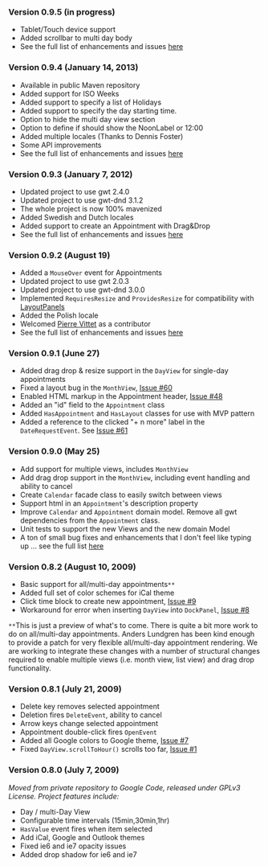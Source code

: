 ### Version 0.9.5 (in progress) ###
  * Tablet/Touch device support
  * Added scrollbar to multi day body
  * See the full list of enhancements and issues [here](http://code.google.com/p/gwt-cal/issues/list?can=1&q=label:Release0.9.5)

### Version 0.9.4 (January 14, 2013) ###

  * Available in public Maven repository
  * Added support for ISO Weeks
  * Added support to specify a list of Holidays
  * Added support to specify the day starting time.
  * Option to hide the multi day view section
  * Option to define if should show the NoonLabel or 12:00
  * Added multiple locales (Thanks to Dennis Foster)
  * Some API improvements
  * See the full list of enhancements and issues [here](http://code.google.com/p/gwt-cal/issues/list?can=1&q=label:Release0.9.4)

### Version 0.9.3 (January 7, 2012) ###

  * Updated project to use gwt 2.4.0
  * Updated project to use gwt-dnd 3.1.2
  * The whole project is now 100% mavenized
  * Added Swedish and Dutch locales
  * Added support to create an Appointment with Drag&Drop
  * See the full list of enhancements and issues [here](http://code.google.com/p/gwt-cal/issues/list?can=1&q=label:Release0.9.3)

### Version 0.9.2 (August 19) ###

  * Added a `MouseOver` event for Appointments
  * Updated project to use gwt 2.0.3
  * Updated project to use gwt-dnd 3.0.0
  * Implemented `RequiresResize` and `ProvidesResize` for compatibility with [LayoutPanels](http://code.google.com/webtoolkit/doc/latest/DevGuideUiPanels.html#LayoutPanels)
  * Added the Polish locale
  * Welcomed [Pierre Vittet](http://www.pvittet.com) as a contributor
  * See the full list of enhancements and issues [here](http://code.google.com/p/gwt-cal/issues/list?can=1&q=label:Release0.9.2)


### Version 0.9.1 (June 27) ###

  * Added drag drop & resize support in the `DayView` for single-day appointments
  * Fixed a layout bug in the `MonthView`, [Issue #60](http://code.google.com/p/gwt-cal/issues/detail?id=60)
  * Enabled HTML markup in the Appointment header, [Issue #48](http://code.google.com/p/gwt-cal/issues/detail?id=48)
  * Added an "id" field to the `Appointment` class
  * Added `HasAppointment` and `HasLayout` classes for use with MVP pattern
  * Added a reference to the clicked "+ n more" label in the `DateRequestEvent`. See [Issue #61](http://code.google.com/p/gwt-cal/issues/detail?id=61#c9)

### Version 0.9.0 (May 25) ###

  * Add support for multiple views, includes `MonthView`
  * Add drag drop support in the `MonthView`, including event handling and ability to cancel
  * Create `Calendar` facade class to easily switch between views
  * Support html in an `Appointment`'s description property
  * Improve `Calendar` and `Appointment` domain model. Remove all gwt dependencies from the `Appointment` class.
  * Unit tests to support the new Views and the new domain Model
  * A ton of small bug fixes and enhancements that I don't feel like typing up ... see the full list [here](http://code.google.com/p/gwt-cal/issues/list?can=1&q=label:Release0.9&colspec=ID+Type+Status+Priority+Reporter+Summary+Opened+Modified+Closed+Stars&cells=tiles)

### Version 0.8.2 (August 10, 2009) ###
  * Basic support for all/multi-day appointments`**`
  * Added full set of color schemes for iCal theme
  * Click time block to create new appointment, [Issue #9](http://code.google.com/p/gwt-cal/issues/detail?id=7)
  * Workaround for error when inserting `DayView` into `DockPanel`, [Issue #8](http://code.google.com/p/gwt-cal/issues/detail?id=8)

`**`This is just a preview of what's to come. There is quite a bit more work to do on all/multi-day appointments. Anders Lundgren has been kind enough to provide a patch for very flexible all/multi-day appointment rendering. We are working to integrate these changes with a number of structural changes required to enable multiple views (i.e. month view, list view) and drag drop functionality.

### Version 0.8.1 (July 21, 2009) ###
  * Delete key removes selected appointment
  * Deletion fires `DeleteEvent`, ability to cancel
  * Arrow keys change selected appointment
  * Appointment double-click fires `OpenEvent`
  * Added all Google colors to Google theme, [Issue #7](http://code.google.com/p/gwt-cal/issues/detail?id=7)
  * Fixed `DayView.scrollToHour()` scrolls too far, [Issue #1](http://code.google.com/p/gwt-cal/issues/detail?id=1)

### Version 0.8.0 (July 7, 2009) ###

_Moved from private repository to Google Code, released under GPLv3 License. Project features include:_
  * Day / multi-Day View
  * Configurable time intervals (15min,30min,1hr)
  * `HasValue` event fires when item selected
  * Add iCal, Google and Outlook themes
  * Fixed ie6 and ie7 opacity issues
  * Added drop shadow for ie6 and ie7